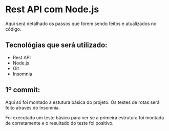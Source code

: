 # Rest API com Node.js

Aqui será detalhado os passos que forem sendo feitos e atualizados no código.

## Tecnológias que será utilizado:

* Rest API
* Node.js
* Git
* Insomnia

## 1º commit:

Aqui só foi montado a estutura básica do projeto. Os testes de rotas será feito através do Insomnia.

Foi executado um teste básico para ver se a primeira estrutura foi montada de corretamente e o resultado do teste foi positivo.

